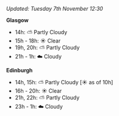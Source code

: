 *Updated: Tuesday 7th November 12:30*

**Glasgow**

* 14h: :partly_sunny: Partly Cloudy
* 15h - 18h: :sunny: Clear
* 19h, 20h: :partly_sunny: Partly Cloudy
* 21h - 1h: :cloud: Cloudy

**Edinburgh**

* 14h, 15h: :partly_sunny: Partly Cloudy [:sunny: as of 10h]
* 16h - 20h: :sunny: Clear
* 21h, 22h: :partly_sunny: Partly Cloudy
* 23h - 1h: :cloud: Cloudy
